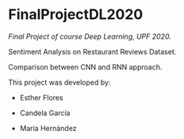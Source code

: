 # FinalProjectDL2020
*Final Project of course Deep Learning, UPF 2020.*  

Sentiment Analysis on Restaurant Reviews Dataset. 

Comparison between CNN and RNN approach.

This project was developed by:

- Esther Flores

- Candela García

- María Hernández
